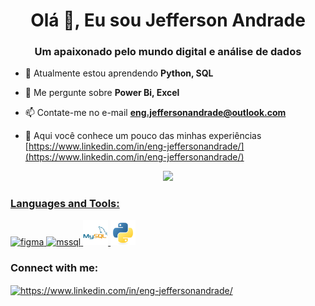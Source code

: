 <h1 align="center">Olá 👋, Eu sou Jefferson Andrade</h1>
<h3 align="center">Um apaixonado pelo mundo digital e análise de dados</h3>

- 🌱 Atualmente estou aprendendo **Python, SQL**

- 💬 Me pergunte sobre **Power Bi, Excel**

- 📫 Contate-me no e-mail **eng.jeffersonandrade@outlook.com**

- 📄 Aqui você conhece um pouco das minhas experiências [https://www.linkedin.com/in/eng-jeffersonandrade/](https://www.linkedin.com/in/eng-jeffersonandrade/)

<div align="center">
  <a href="https://github.com/andradejefferson">
  <img height="180em" src="https://github-readme-stats.vercel.app/api?username=andradejefferson&show_icons=true&theme=dark&include_all_commits=true&count_private=true"/>
  
</div>

  <h3 align="left">Languages and Tools:</h3>
<p align="left"> <a href="https://www.figma.com/" target="_blank" rel="noreferrer"> <img src="https://www.vectorlogo.zone/logos/figma/figma-icon.svg" alt="figma" width="40" height="40"/> </a> <a href="https://www.microsoft.com/en-us/sql-server" target="_blank" rel="noreferrer"> <img src="https://www.svgrepo.com/show/303229/microsoft-sql-server-logo.svg" alt="mssql" width="40" height="40"/> </a> <a href="https://www.mysql.com/" target="_blank" rel="noreferrer"> <img src="https://raw.githubusercontent.com/devicons/devicon/master/icons/mysql/mysql-original-wordmark.svg" alt="mysql" width="40" height="40"/> </a> <a href="https://www.python.org" target="_blank" rel="noreferrer"> <img src="https://raw.githubusercontent.com/devicons/devicon/master/icons/python/python-original.svg" alt="python" width="40" height="40"/> </a> </p>
  
<h3 align="left">Connect with me:</h3>
<p align="left">
<a href="https://linkedin.com/in/https://www.linkedin.com/in/eng-jeffersonandrade/" target="blank"><img align="center" src="https://raw.githubusercontent.com/rahuldkjain/github-profile-readme-generator/master/src/images/icons/Social/linked-in-alt.svg" alt="https://www.linkedin.com/in/eng-jeffersonandrade/" height="30" width="40" /></a>
</p>





